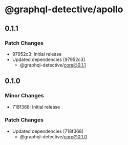 # @graphql-detective/apollo

## 0.1.1

### Patch Changes

- 97952c3: Initial release
- Updated dependencies [97952c3]
  - @graphql-detective/core@0.1.1

## 0.1.0

### Minor Changes

- 718f368: Initial release

### Patch Changes

- Updated dependencies [718f368]
  - @graphql-detective/core@0.1.0

